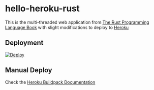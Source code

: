 # hello-heroku-rust

This is the multi-threaded web application from [The Rust Programming Language Book](https://doc.rust-lang.org/book/ch20-00-final-project-a-web-server.html) with slight modifications to deploy to [Heroku](https://heroku.com/home)

## Deployment

[![Deploy](https://www.herokucdn.com/deploy/button.svg)](https://heroku.com/deploy?template=https://github.com/julianduque/hello-heroku-rust)


## Manual Deploy

Check the [Heroku Buildpack Documentation](https://github.com/emk/heroku-buildpack-rust#using-this-buildpack)
